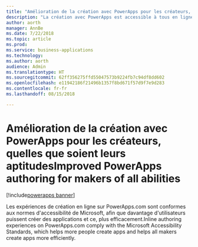 ```yaml
---
title: "Amélioration de la création avec PowerApps pour les créateurs, quelles que soient leurs aptitudes"
description: "La création avec PowerApps est accessible à tous en ligne sur PowerApps.com"
author: aorth
manager: AnnBe
ms.date: 7/22/2018
ms.topic: article
ms.prod: 
ms.service: business-applications
ms.technology: 
ms.author: aorth
audience: Admin
ms.translationtype: HT
ms.sourcegitcommit: 62ff356275ffd55047573b9224fb7c94df8dd602
ms.openlocfilehash: e11942186f21496b1357f8bd671f57d9f7e9d283
ms.contentlocale: fr-fr
ms.lasthandoff: 08/15/2018

---
```

# <a name="improved-powerapps-authoring-for-makers-of-all-abilities"></a><span data-ttu-id="eaaab-103">Amélioration de la création avec PowerApps pour les créateurs, quelles que soient leurs aptitudes</span><span class="sxs-lookup"><span data-stu-id="eaaab-103">Improved PowerApps authoring for makers of all abilities</span></span>

[!include[powerapps banner](../includes/powerapps.md)]




<span data-ttu-id="eaaab-104">Les expériences de création en ligne sur PowerApps.com sont conformes aux normes d'accessibilité de Microsoft, afin que davantage d'utilisateurs puissent créer des applications et ce, plus efficacement.</span><span class="sxs-lookup"><span data-stu-id="eaaab-104">Inline authoring experiences on PowerApps.com comply with the Microsoft Accessibility Standards, which helps more people create apps and helps all makers create apps more efficiently.</span></span>

